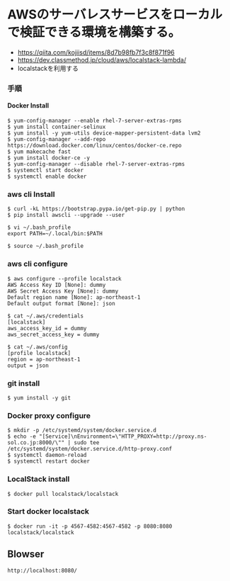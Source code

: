 # AWSのサーバレスサービスをローカルで検証できる環境を構築する。
- https://qiita.com/kojiisd/items/8d7b98fb7f3c8f871f96
- https://dev.classmethod.jp/cloud/aws/localstack-lambda/
- localstackを利用する

### 手順
#### Docker Install
```
$ yum-config-manager --enable rhel-7-server-extras-rpms
$ yum install container-selinux
$ yum install -y yum-utils device-mapper-persistent-data lvm2
$ yum-config-manager --add-repo https://download.docker.com/linux/centos/docker-ce.repo
$ yum makecache fast
$ yum install docker-ce -y
$ yum-config-manager --disable rhel-7-server-extras-rpms
$ systemctl start docker
$ systemctl enable docker
```
### aws cli Install
```
$ curl -kL https://bootstrap.pypa.io/get-pip.py | python
$ pip install awscli --upgrade --user
```
```
$ vi ~/.bash_profile
export PATH=~/.local/bin:$PATH
```
```
$ source ~/.bash_profile
```

### aws cli configure
```
$ aws configure --profile localstack
AWS Access Key ID [None]: dummy
AWS Secret Access Key [None]: dummy
Default region name [None]: ap-northeast-1
Default output format [None]: json
 
$ cat ~/.aws/credentials
[localstack]
aws_access_key_id = dummy
aws_secret_access_key = dummy
 
$ cat ~/.aws/config
[profile localstack]
region = ap-northeast-1
output = json
```
### git install
```
$ yum install -y git
```

### Docker proxy configure
```
$ mkdir -p /etc/systemd/system/docker.service.d
$ echo -e "[Service]\nEnvironment=\"HTTP_PROXY=http://proxy.ns-sol.co.jp:8000/\"" | sudo tee /etc/systemd/system/docker.service.d/http-proxy.conf
$ systemctl daemon-reload
$ systemctl restart docker
```

### LocalStack install
```
$ docker pull localstack/localstack
```
### Start docker localstack
```
$ docker run -it -p 4567-4582:4567-4582 -p 8080:8080 localstack/localstack
```
## Blowser
```
http://localhost:8080/
```
